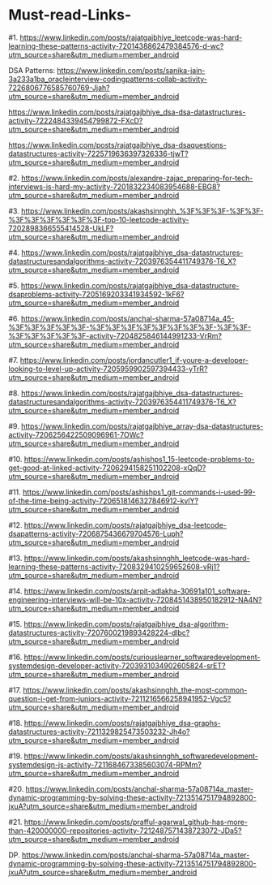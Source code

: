 # Must-read-Links-
#1. https://www.linkedin.com/posts/rajatgajbhiye_leetcode-was-hard-learning-these-patterns-activity-7201438862479384576-d-wc?utm_source=share&utm_medium=member_android

DSA Patterns: https://www.linkedin.com/posts/sanika-jain-3a233a1ba_oracleinterview-codingpatterns-collab-activity-7226806776585760769-Jjah?utm_source=share&utm_medium=member_android

https://www.linkedin.com/posts/rajatgajbhiye_dsa-dsa-datastructures-activity-7222484339454799872-FXcD?utm_source=share&utm_medium=member_android

https://www.linkedin.com/posts/rajatgajbhiye_dsa-dsaquestions-datastructures-activity-7225719636397326336-tjwT?utm_source=share&utm_medium=member_android

#2. https://www.linkedin.com/posts/alexandre-zajac_preparing-for-tech-interviews-is-hard-my-activity-7201832234083954688-EBG8?utm_source=share&utm_medium=member_android

#3. https://www.linkedin.com/posts/akashsinnghh_%3F%3F%3F-%3F%3F-%3F%3F%3F%3F%3F%3F-top-10-leetcode-activity-7202898366555414528-UkLF?utm_source=share&utm_medium=member_android

#4. https://www.linkedin.com/posts/rajatgajbhiye_dsa-datastructures-datastructuresandalgorithms-activity-7203976354411749376-T6_X?utm_source=share&utm_medium=member_android

#5. https://www.linkedin.com/posts/rajatgajbhiye_dsa-datastructure-dsaproblems-activity-7205169203341934592-1kF6?utm_source=share&utm_medium=member_android

#6. https://www.linkedin.com/posts/anchal-sharma-57a08714a_45-%3F%3F%3F%3F%3F-%3F%3F%3F%3F%3F%3F%3F%3F-%3F%3F-%3F%3F%3F%3F%3F-activity-7204825846144991233-VrRm?utm_source=share&utm_medium=member_android

#7. https://www.linkedin.com/posts/jordancutler1_if-youre-a-developer-looking-to-level-up-activity-7205959902597394433-yTrR?utm_source=share&utm_medium=member_android

#8. https://www.linkedin.com/posts/rajatgajbhiye_dsa-datastructures-datastructuresandalgorithms-activity-7203976354411749376-T6_X?utm_source=share&utm_medium=member_android

#9. https://www.linkedin.com/posts/rajatgajbhiye_array-dsa-datastructures-activity-7206256422509096961-7OWc?utm_source=share&utm_medium=member_android

#10. https://www.linkedin.com/posts/ashishps1_15-leetcode-problems-to-get-good-at-linked-activity-7206294158251102208-xQqD?utm_source=share&utm_medium=member_android

#11. https://www.linkedin.com/posts/ashishps1_git-commands-i-used-99-of-the-time-being-activity-7206518146327846912-kvlY?utm_source=share&utm_medium=member_android

#12. https://www.linkedin.com/posts/rajatgajbhiye_dsa-leetcode-dsapatterns-activity-7206875436679704576-Luph?utm_source=share&utm_medium=member_android

#13. https://www.linkedin.com/posts/akashsinnghh_leetcode-was-hard-learning-these-patterns-activity-7208329410259652608-vRj1?utm_source=share&utm_medium=member_android

#14. https://www.linkedin.com/posts/arpit-adlakha-30691a101_software-engineering-interviews-will-be-10x-activity-7208451438950182912-NA4N?utm_source=share&utm_medium=member_android

#15. https://www.linkedin.com/posts/rajatgajbhiye_dsa-algorithm-datastructures-activity-7207600219893428224-dlbc?utm_source=share&utm_medium=member_android

#16. https://www.linkedin.com/posts/curiouslearner_softwaredevelopment-systemdesign-developer-activity-7203931034902605824-srET?utm_source=share&utm_medium=member_android

#17. https://www.linkedin.com/posts/akashsinnghh_the-most-common-question-i-get-from-juniors-activity-7211216566258941952-Vgc5?utm_source=share&utm_medium=member_android

#18. https://www.linkedin.com/posts/rajatgajbhiye_dsa-graphs-datastructures-activity-7211329825473503232-Jh4o?utm_source=share&utm_medium=member_android

#19. https://www.linkedin.com/posts/akashsinnghh_softwaredevelopment-systemdesign-js-activity-7211684673385603074-RPMm?utm_source=share&utm_medium=member_android

#20. https://www.linkedin.com/posts/anchal-sharma-57a08714a_master-dynamic-programming-by-solving-these-activity-7213514751794892800-jxuA?utm_source=share&utm_medium=member_android

#21. https://www.linkedin.com/posts/prafful-agarwal_github-has-more-than-420000000-repositories-activity-7212487571438723072-JDa5?utm_source=share&utm_medium=member_android

DP. https://www.linkedin.com/posts/anchal-sharma-57a08714a_master-dynamic-programming-by-solving-these-activity-7213514751794892800-jxuA?utm_source=share&utm_medium=member_android












